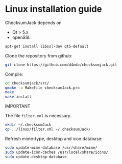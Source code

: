 # Linux installation guide

ChecksumJack depends on 

* Qt > 5.x
* openSSL

```bash
apt-get install libssl-dev qt5-default
```

Clone the repository from github:

```bash
git clone https://github.com/d4ndo/checksumjack.git
```

Compile:

```bash
cd checksumjack/src/
qmake -o Makefile checksumJack.pro
make
make install
```

IMPORTANT

The file `filter.xml` is necessary.

```bash
mkdir ~/.checksumJack
cp ../linux/filter.xml ~/.checksumJack/
```

Refresh mime-type, desktop and icon database:

```bash
sudo update-mime-database /usr/share/mime/
sudo update-icon-caches /usr/local/share/icons/
sudo update-desktop-database
```
